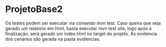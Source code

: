 # ProjetoBase2

Os testes podem ser executar via comando mvn test.
Caso queira que seja gerado um relatorio em html, basta executar mvn test site, logo após a finalização, será gerado um index.html no target do projeto.
As evidencia dos cenários são gerada na pasta evidencias.
